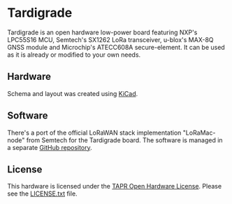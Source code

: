 # Tardigrade

Tardigrade is an open hardware low-power board featuring NXP's LPC55S16 MCU, Semtech's SX1262 LoRa transceiver, u-blox's MAX-8Q GNSS module and Microchip's ATECC608A secure-element. It can be used as it is already or modified to your own needs. 

## Hardware

Schema and layout was created using [KiCad](https://kicad.org/).

## Software

There's a port of the official LoRaWAN stack implementation "LoRaMac-node" from Semtech for the Tardigrade board. The software is managed in a separate [GitHub repository](https://github.com/nortismo/LoRaMac-node).

## License

This hardware is licensed under the [TAPR Open Hardware License](https://tapr.org/the-tapr-open-hardware-license/). Please see the [LICENSE.txt](LICENSE.txt) file.
